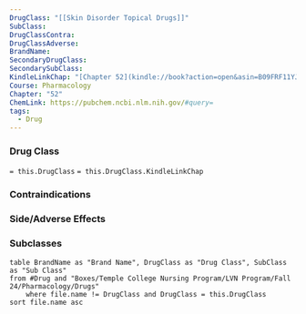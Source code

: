 ```yaml
---
DrugClass: "[[Skin Disorder Topical Drugs]]"
SubClass: 
DrugClassContra: 
DrugClassAdverse: 
BrandName: 
SecondaryDrugClass: 
SecondarySubClass: 
KindleLinkChap: "[Chapter 52](kindle://book?action=open&asin=B09FRF11YJ&location=31136)"
Course: Pharmacology
Chapter: "52"
ChemLink: https://pubchem.ncbi.nlm.nih.gov/#query=
tags:
  - Drug
---
```

### Drug Class 
`= this.DrugClass`
	`= this.DrugClass.KindleLinkChap`

### Contraindications


### Side/Adverse Effects 


### Subclasses

```dataview
table BrandName as "Brand Name", DrugClass as "Drug Class", SubClass as "Sub Class"
from #Drug and "Boxes/Temple College Nursing Program/LVN Program/Fall 24/Pharmacology/Drugs" 
	where file.name != DrugClass and DrugClass = this.DrugClass
sort file.name asc
```

